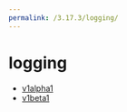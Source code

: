 ```yaml
---
permalink: /3.17.3/logging/
---
```


# logging



* [v1alpha1](v1alpha1/index.md)
* [v1beta1](v1beta1/index.md)